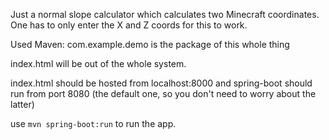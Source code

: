 Just a normal slope calculator which calculates two Minecraft coordinates. One has to only enter the X and Z coords for this to work. 

Used Maven:
com.example.demo is the package of this whole thing

index.html will be out of the whole system. 

index.html should be hosted from localhost:8000 
and spring-boot should run from port 8080 
(the default one, so you don't need to worry about the latter)

use 
`mvn spring-boot:run` 
to run the app.
